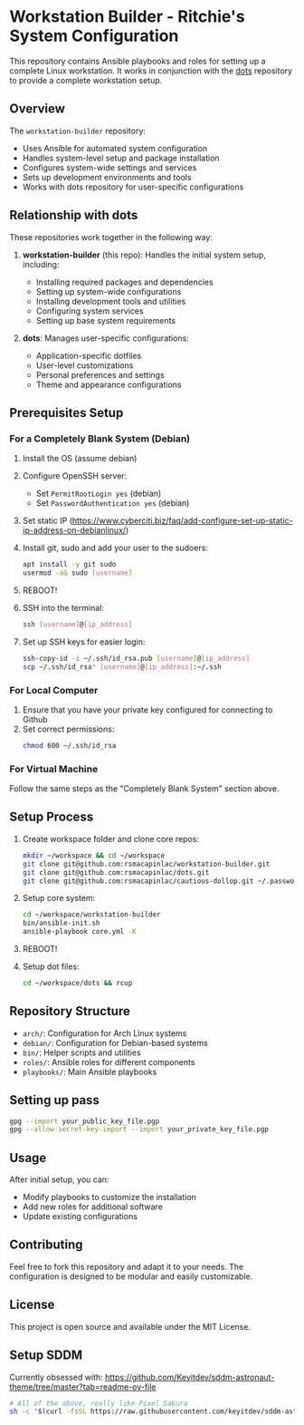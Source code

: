 # Workstation Builder - Ritchie's System Configuration

This repository contains Ansible playbooks and roles for setting up a complete Linux workstation. It works in conjunction with the [dots](https://github.com/rsmacapinlac/dots) repository to provide a complete workstation setup.

## Overview

The `workstation-builder` repository:
- Uses Ansible for automated system configuration
- Handles system-level setup and package installation
- Configures system-wide settings and services
- Sets up development environments and tools
- Works with dots repository for user-specific configurations

## Relationship with dots

These repositories work together in the following way:

1. **workstation-builder** (this repo): Handles the initial system setup, including:
   - Installing required packages and dependencies
   - Setting up system-wide configurations
   - Installing development tools and utilities
   - Configuring system services
   - Setting up base system requirements

2. **dots**: Manages user-specific configurations:
   - Application-specific dotfiles
   - User-level customizations
   - Personal preferences and settings
   - Theme and appearance configurations

## Prerequisites Setup

### For a Completely Blank System (Debian)

1. Install the OS (assume debian)
2. Configure OpenSSH server:
   - Set `PermitRootLogin yes` (debian)
   - Set `PasswordAuthentication yes` (debian)
3. Set static IP (https://www.cyberciti.biz/faq/add-configure-set-up-static-ip-address-on-debianlinux/)

4. Install git, sudo and add your user to the sudoers:
   ```bash
   apt install -y git sudo
   usermod -aG sudo [username]
   ```

5. REBOOT!

6. SSH into the terminal:
   ```bash
   ssh [username]@[ip_address]
   ```

7. Set up SSH keys for easier login:
   ```bash
   ssh-copy-id -i ~/.ssh/id_rsa.pub [username]@[ip_address]
   scp ~/.ssh/id_rsa* [username]@[ip_address]:~/.ssh
   ```

### For Local Computer

1. Ensure that you have your private key configured for connecting to Github
2. Set correct permissions:
   ```bash
   chmod 600 ~/.ssh/id_rsa
   ```

### For Virtual Machine

Follow the same steps as the "Completely Blank System" section above.

## Setup Process

1. Create workspace folder and clone core repos:
   ```bash
   mkdir ~/workspace && cd ~/workspace
   git clone git@github.com:rsmacapinlac/workstation-builder.git
   git clone git@github.com:rsmacapinlac/dots.git
   git clone git@github.com:rsmacapinlac/cautious-dollop.git ~/.password-store
   ```

2. Setup core system:
   ```bash
   cd ~/workspace/workstation-builder
   bin/ansible-init.sh
   ansible-playbook core.yml -K
   ```

3. REBOOT!

4. Setup dot files:
   ```bash
   cd ~/workspace/dots && rcup
   ```

## Repository Structure

- `arch/`: Configuration for Arch Linux systems
- `debian/`: Configuration for Debian-based systems
- `bin/`: Helper scripts and utilities
- `roles/`: Ansible roles for different components
- `playbooks/`: Main Ansible playbooks

## Setting up pass

```bash
gpg --import your_public_key_file.pgp
gpg --allow-secret-key-import --import your_private_key_file.pgp
```

## Usage

After initial setup, you can:
- Modify playbooks to customize the installation
- Add new roles for additional software
- Update existing configurations

## Contributing

Feel free to fork this repository and adapt it to your needs. The configuration is designed to be modular and easily customizable.

## License

This project is open source and available under the MIT License.

## Setup SDDM

Currently obsessed with: https://github.com/Keyitdev/sddm-astronaut-theme/tree/master?tab=readme-ov-file
```bash
# All of the above, really like Pixel Sakura
sh -c "$(curl -fsSL https://raw.githubusercontent.com/keyitdev/sddm-astronaut-theme/master/setup.sh)"
```
```
